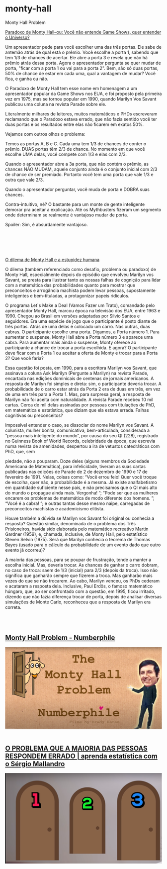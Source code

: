 # monty-hall
Monty Hall Problem

<div>
<a href = "https://meiobit.com/arquivo/96931paradoxo-de-monty-hallou-voc-no-entende-game-shows-quer-entender-o-universo">
Paradoxo de Monty Hall–ou: Você não entende Game Shows, quer entender o Universo?
</a>

Um apresentador pede para você escolher uma das três portas. Ele sabe de antemão atrás de qual está o prêmio. Você escolhe a porta 1, sabendo que tem 1/3 de chances de acertar. Ele abre a porta 3 e revela que não há prêmio atrás dessa porta. Agora o apresentador pergunta se quer mudar de porta, "ficar com a porta 1 ou vai para a porta 2". Bem, são só duas portas, 50% de chance de estar em cada uma, qual a vantagem de mudar? Você fica, e ganha ou não.

O Paradoxo de Monty Hall tem esse nome em homenagem a um apresentador popular da Game Shows nos EUA, e foi proposto pela primeira vez em 1975, mas se tornou popular em 1990, quando Marilyn Vos Savant publicou uma coluna na revista Parade sobre ele.

Literalmente milhares de leitores, muitos matemáticos e PHDs escreveram reclamando que o Paradoxo estava errado, que não fazia sentido você ter duas portas e os resultados entre elas não ficarem em exatos 50%.

Vejamos com outros olhos o problema:

Temos as portas A, B e C. Cada uma tem 1/3 de chances de conter o prêmio. DUAS portas têm 2/3 de chance. No momento em que você escolhe UMA delas, você compete com 1/3 e elas com 2/3.

Quando o apresentador abre a 3a porta, que não contém o prêmio, as chances NÃO MUDAM, aquele conjunto ainda é o conjunto inicial com 2/3 de chance de ser premiado. Portanto você tem uma porta que vale 1/3 e outra que vale 2/3.

Quando o apresentador perguntar, você muda de porta e DOBRA suas chances.

Contra-intuitivo, né? O bastante para um monte de gente inteligente demorar pra aceitar a explicação. Até os Mythbusters fizeram um segmento onde determinam se realmente é vantajoso mudar de porta.

Spoiler: Sim, é absurdamente vantajoso.
</div>
<br>
<br>
<br>
<br>
<div>
<p>
<a href = "https://www.onacional.com.br/opiniao,47/2022/05/13/o-dilema-de-monty-hall-e-a-estup,122120">
O dilema de Monty Hall e a estupidez humana
</a>

O dilema (também referenciado como desafio, problema ou paradoxo) de Monty Hall, especialmente depois do episódio que envolveu Marilyn vos Savant, se presta para ilustrar tanto as nossas falhas de cognição para lidar com a matemática das probabilidades quanto para mostrar que preconceitos e arrogância machista podem levar pessoas, supostamente inteligentes e bem-tituladas, a protagonizar papeis ridículos.


O programa Let`s Make a Deal (Vamos Fazer um Trato), comandado pelo apresentador Monty Hall, marcou época na televisão dos EUA, entre 1963 e 1990. Chegou ao Brasil em versões adaptadas por Silvio Santos e seguidores. Era uma espécie de jogo que o participante é posto diante de três portas. Atrás de uma delas é colocado um carro. Nas outras, duas cabras. O participante escolhe uma porta. Digamos, a Porta número 1. Para aumentar o suspense, Monty Hall abre a Porta número 3 e aparece uma cabra. Para aumentar mais ainda o suspense, Monty oferece ao participante a chance de trocar a porta escolhida. E agora? O participante deve ficar com a Porta 1 ou aceitar a oferta de Monty e trocar para a Porta 2? Que você faria?

Essa questão foi posta, em 1990, para a escritora Marilyn vos Savant, que assinava a coluna Ask Marilyn (Pergunte a Marilyn) na revista Parade, encartada nas edições dominicais de centenas de jornais americanos. A resposta de Marilyn foi simples e direta: sim, o participante deveria trocar. A probabilidade de o carro estar atrás da Porta 2 era de duas em três, em vez de uma em três para a Porta 1. Mas, para surpresa geral, a resposta de Marilyn não foi aceita com naturalidade. A revista Parade recebeu 10 mil cartas. Cerca de mil delas assinadas por pessoas com titulações de PhD, em matemática e estatística, que diziam que ela estava errada. Falhas cognitivas ou preconceitos?


Impossível entender o caso, se dissociar do nome Marilyn vos Savant. A colunista, mulher bonita, comunicativa, bem-articulada, considerada a “pessoa mais inteligente do mundo”, por causa do seu QI (228), registrado no Guinness Book of World Records, celebridade da época, que escrevia numa revista de amenidades, despertou a ira de vetustos catedráticos com PhD, que, sem

piedade, não a pouparam. Doze deles (alguns membros da Sociedade Americana de Matemática), para infelicidade, tiveram as suas cartas publicadas nas edições de Parade de 2 de dezembro de 1990 e 17 de fevereiro de 1991. Nelas, coisas como: “Você errou feio! Quer você troque de escolha, quer não, a probabilidade é a mesma. Já existe analfabetismo em quantidade suficiente nesse pais, e não precisamos que o QI mais alto do mundo o propague ainda mais. Vergonha! ”; “Pode ser que as mulheres encarem os problemas de matemática de modo diferente dos homens. ”; “Você é a cabra! ”; e outras tantas desse mesmo naipe, carregadas de preconceitos machistas e academicismo elitista.


Houve também a dúvida se Marilyn vos Savant foi original ou conhecia a resposta? Questão similar, denominada de o problema dos Três Prisioneiros, havida sido elaborada pelo matemático recreativo Martin Gardner (1959), e, chamada, inclusive, de Monty Hall, pelo estatístico Steven Selvin (1975). Será que Marilyn conhecia o teorema de Thomas Bayes (usado para o cálculo da probabilidade de um evento dado que outro evento já ocorreu)?

A maioria das pessoas, para se poupar de frustração, tende a manter a escolha inicial. Mas, deveria trocar. As chances de ganhar o carro dobram, no caso de troca: saem de 1/3 (inicial) para 2/3 (depois da troca). Isso não significa que ganharão sempre que fizerem a troca. Mas ganharão mais vezes do que se não trocarem. Ao cabo, Marilyn venceu, os PhDs cederam e acataram a resposta dela. Inclusive, Paul Erdös, o famoso matemático húngaro, que, ao ser confrontado com a questão, em 1995, ficou irritado, dizendo que não fazia diferença trocar de porta, depois de analisar diversas simulações de Monte Carlo, reconheceu que a resposta de Marilyn era correta.

</p>
</div>

<br>
<br>
<h2><a href = "https://www.youtube.com/watch?v=4Lb-6rxZxx0">
Monty Hall Problem - Numberphile
</a>
</h2>
<img src="resource/numberphile.png" alt="Monty Hall Problem - Numberphile"/>

<br>
<br>
<h2><a href = "https://www.youtube.com/watch?v=nWYeCX4V5lM&t=258s">
O PROBLEMA QUE A MAIORIA DAS PESSOAS RESPONDEM ERRADO | aprenda estatística com o Sérgio Mallandro
</a>
</h2>
<img src="resource/o_fisico_turista.png" alt="O PROBLEMA QUE A MAIORIA DAS PESSOAS RESPONDEM ERRADO"/>


